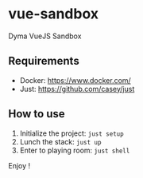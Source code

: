 # vue-sandbox

Dyma VueJS Sandbox

## Requirements

- Docker: https://www.docker.com/
- Just: https://github.com/casey/just

## How to use

1. Initialize the project: `just setup`
2. Lunch the stack: `just up`
3. Enter to playing room: `just shell`

Enjoy !
